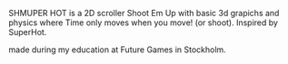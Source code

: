 SHMUPER HOT is a 2D scroller Shoot Em Up with basic 3d grapichs and physics where Time only moves when you move! (or shoot).
Inspired by SuperHot.

made during my education at Future Games in Stockholm.
